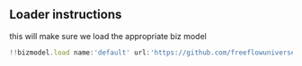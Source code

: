 
## Loader instructions

this will make sure we load the appropriate biz model


```js
!!bizmodel.load name:'default' url:'https://github.com/freeflowuniverse/herolib/tree/development/bizmodel/example/data'
```

